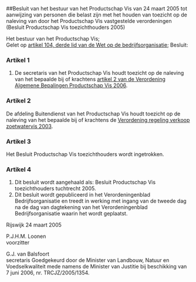 <meta http-equiv='Content-Type' content='text/html; charset=utf-8' />

##Besluit van het bestuur van het Productschap Vis van 24 maart 2005 tot aanwijzing van personen die belast zijn met het houden van toezicht op de naleving van door het Productschap Vis vastgestelde verordeningen (Besluit Productschap Vis toezichthouders 2005)

Het bestuur van het Productschap Vis;  
Gelet op [artikel 104, derde lid van de Wet op de bedrijfsorganisatie](../../../../../../../../wet/wet/op/de/bedrijfsorganisatie/BWBR0002058/README.md);
Besluit:    

### Artikel  1  

1.  De secretaris van het Productschap Vis houdt toezicht op de naleving van het bepaalde bij of krachtens [artikel 2 van de Verordening Algemene Bepalingen Productschap Vis 2006](../../../../../../../../pbo/verordening/algemene/bepalingen/productschap/vis/2006/BWBR0021756/README.md).   

### Artikel  2  

De afdeling Buitendienst van het Productschap Vis houdt toezicht op de naleving van het bepaalde bij of krachtens de [Verordening regeling verkoop zoetwatervis 2003](../../../../../../../../pbo/verordening/regeling/verkoop/zoetwatervis/2003/BWBR0014875/README.md).  

### Artikel  3  

Het Besluit Productschap Vis toezichthouders wordt ingetrokken.  

### Artikel  4  

1.  Dit besluit wordt aangehaald als: Besluit Productschap Vis toezichthouders tuchtrecht 2005.   
2.  Dit besluit wordt gepubliceerd in het Verordeningenblad Bedrijfsorganisatie en treedt in werking met ingang van de tweede dag na de dag van dagtekening van het Verordeningenblad Bedrijfsorganisatie waarin het wordt geplaatst.   

Rijswijk 
24 maart 2005   

P.J.H.M. Loonen  
voorzitter  

G.J. van Balsfoort  
secretaris   Goedgekeurd door de Minister van Landbouw, Natuur en Voedselkwaliteit mede namens de Minister van Justitie bij beschikking van 7 juni 2006, nr. TRCJZ/2005/1354.    
